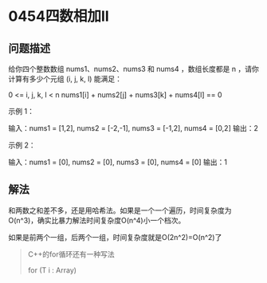 # 0454四数相加II

## 问题描述

给你四个整数数组 nums1、nums2、nums3 和 nums4 ，数组长度都是 n ，请你计算有多少个元组 (i, j, k, l) 能满足：

0 <= i, j, k, l < n
nums1[i] + nums2[j] + nums3[k] + nums4[l] == 0


示例 1：

输入：nums1 = [1,2], nums2 = [-2,-1], nums3 = [-1,2], nums4 = [0,2]
输出：2

示例 2：

输入：nums1 = [0], nums2 = [0], nums3 = [0], nums4 = [0]
输出：1

## 解法

和两数之和差不多，还是用哈希法。如果是一个一个遍历，时间复杂度为O(n^3)，确实比暴力解法时间复杂度O(n^4)小一个档次。

如果是前两个一组，后两个一组，时间复杂度就是O(2n^2)=O(n^2)了

> C++的for循环还有一种写法
> 
> for (T i : Array)